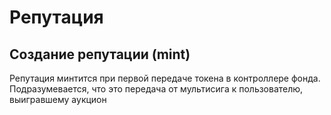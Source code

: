# Репутация

## Создание репутации (mint)
Репутация минтится при первой передаче токена в контроллере фонда. Подразумевается, что это передача от мультисига к пользователю, выигравшему аукцион